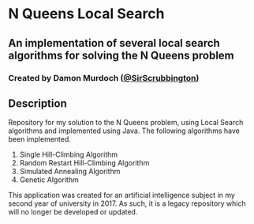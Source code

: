 # N Queens Local Search
## An implementation of several local search algorithms for solving the N Queens problem
### Created by Damon Murdoch ([@SirScrubbington](https://twitter.com/SirScrubbington))

## Description
Repository for my solution to the N Queens problem, using Local Search algorithms and implemented using Java. The following algorithms have been implemented.

1. Single Hill-Climbing Algorithm
2. Random Restart Hill-Climbing Algorithm
3. Simulated Annealing Algorithm
4. Genetic Algorithm

This application was created for an artificial intelligence subject in my second
year of university in 2017. As such, it is a legacy repository which will no longer
be developed or updated.